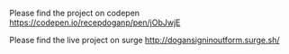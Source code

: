 Please find the project on codepen https://codepen.io/recepdoganp/pen/jObJwjE

Please find the live project on surge http://dogansigninoutform.surge.sh/
